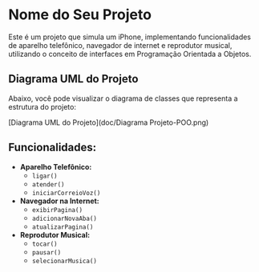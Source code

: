 # Nome do Seu Projeto

Este é um projeto que simula um iPhone, implementando funcionalidades de aparelho telefônico, navegador de internet e reprodutor musical, utilizando o conceito de interfaces em Programação Orientada a Objetos.

## Diagrama UML do Projeto

Abaixo, você pode visualizar o diagrama de classes que representa a estrutura do projeto:

[Diagrama UML do Projeto](doc/Diagrama Projeto-POO.png)

## Funcionalidades:

* **Aparelho Telefônico:**
    * `ligar()`
    * `atender()`
    * `iniciarCorreioVoz()`
* **Navegador na Internet:**
    * `exibirPagina()`
    * `adicionarNovaAba()`
    * `atualizarPagina()`
* **Reprodutor Musical:**
    * `tocar()`
    * `pausar()`
    * `selecionarMusica()`